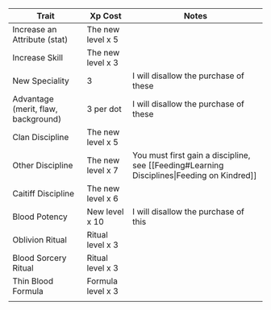 
| Trait                               | Xp Cost           | Notes                                                                                      |
| ----------------------------------- | ----------------- | ------------------------------------------------------------------------------------------ |
| Increase an Attribute (stat)        | The new level x 5 |                                                                                            |
| Increase Skill                      | The new level x 3 |                                                                                            |
| New Speciality                      | 3                 | I will disallow the purchase of these                                                      |
| Advantage (merit, flaw, background) | 3 per dot         | I will disallow the purchase of these                                                      |
| Clan Discipline                     | The new level x 5 |                                                                                            |
| Other Discipline                    | The new level x 7 | You must first gain a discipline, see [[Feeding#Learning Disciplines\|Feeding on Kindred]] |
| Caitiff Discipline                  | The new level x 6 |                                                                                            |
| Blood Potency                       | New level x 10    | I will disallow the purchase of this                                                       |
| Oblivion Ritual                     | Ritual level x 3  |                                                                                            |
| Blood Sorcery Ritual                | Ritual level x 3  |                                                                                            |
| Thin Blood Formula                  | Formula level x 3 |                                                                                            |
|                                     |                   |                                                                                            |

